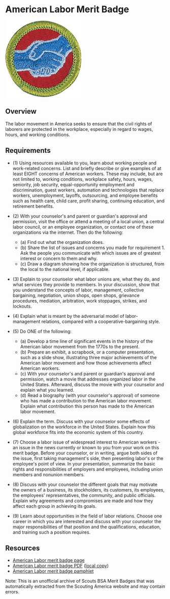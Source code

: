 

# American Labor Merit Badge

![American Labor Merit Badge](images/american-labor-merit-badge.jpg)

## Overview



The labor movement in America seeks to ensure that the civil rights of laborers are protected in the workplace, especially in regard to wages, hours, and working conditions.

## Requirements

* (1) Using resources available to you, learn about working people and work-related concerns. List and briefly describe or give examples of at least EIGHT concerns of American workers. These may include, but are not limited to, working conditions, workplace safety, hours, wages, seniority, job security, equal-opportunity employment and discrimination, guest workers, automation and technologies that replace workers, unemployment, layoffs, outsourcing, and employee benefits such as health care, child care, profit sharing, continuing education, and retirement benefits.
* (2) With your counselor's and parent or guardian's approval and permission, visit the office or attend a meeting of a local union, a central labor council, or an employee organization, or contact one of these organizations via the internet. Then do the following:
    * (a) Find out what the organization does.
    * (b) Share the list of issues and concerns you made for requirement 1. Ask the people you communicate with which issues are of greatest interest or concern to them and why.
    * (c) Draw a diagram showing how the organization is structured, from the local to the national level, if applicable.


* (3) Explain to your counselor what labor unions are, what they do, and what services they provide to members. In your discussion, show that you understand the concepts of labor, management, collective bargaining, negotiation, union shops, open shops, grievance procedures, mediation, arbitration, work stoppages, strikes, and lockouts.
* (4) Explain what is meant by the adversarial model of labor-management relations, compared with a cooperative-bargaining style.
* (5) Do ONE of the following:
    * (a) Develop a time line of significant events in the history of the American labor movement from the 1770s to the present.
    * (b) Prepare an exhibit, a scrapbook, or a computer presentation, such as a slide show, illustrating three major achievements of the American labor movement and how those achievements affect American workers.
    * (c) With your counselor's and parent or guardian's approval and permission, watch a movie that addresses organized labor in the United States. Afterward, discuss the movie with your counselor and explain what you learned.
    * (d) Read a biography (with your counselor's approval) of someone who has made a contribution to the American labor movement. Explain what contribution this person has made to the American labor movement.


* (6) Explain the term. Discuss with your counselor some effects of globalization on the workforce in the United States. Explain how this global workforce fits into the economic system of this country.
* (7) Choose a labor issue of widespread interest to American workers - an issue in the news currently or known to you from your work on this merit badge. Before your counselor, or in writing, argue both sides of the issue, first taking management's side, then presenting labor's or the employee's point of view. In your presentation, summarize the basic rights and responsibilities of employers and employees, including union members and nonunion members.
* (8) Discuss with your counselor the different goals that may motivate the owners of a business, its stockholders, its customers, its employees, the employees' representatives, the community, and public officials. Explain why agreements and compromises are made and how they affect each group in achieving its goals.
* (9) Learn about opportunities in the field of labor relations. Choose one career in which you are interested and discuss with your counselor the major responsibilities of that position and the qualifications, education, and training such a position requires.


## Resources

- [American Labor merit badge page](https://www.scouting.org/merit-badges/american-labor/)
- [American Labor merit badge PDF](https://filestore.scouting.org/filestore/Merit_Badge_ReqandRes/Pamphlets/American%20Labor_2024.pdf) ([local copy](files/american-labor-merit-badge.pdf))
- [American Labor merit badge pamphlet](https://www.scoutshop.org/american-labor-merit-badge-pamphlet-660206.html)

Note: This is an unofficial archive of Scouts BSA Merit Badges that was automatically extracted from the Scouting America website and may contain errors.